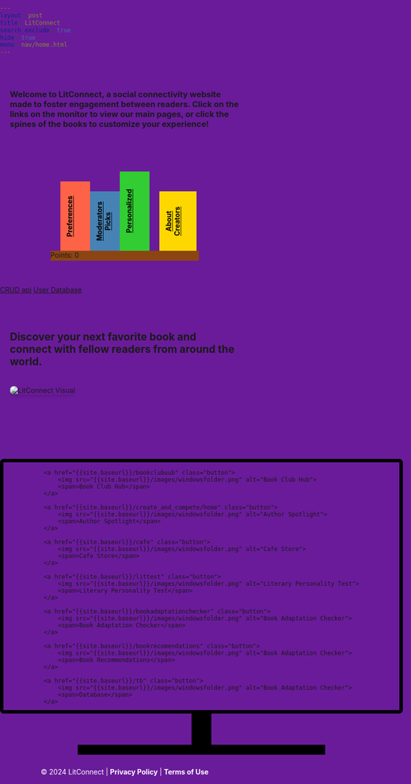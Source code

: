 ```yaml
---
layout: post
title: LitConnect
search_exclude: true
hide: true
menu: nav/home.html
---
```



<html lang="en">
<head>
  <meta charset="UTF-8">
  <meta name="viewport" content="width=device-width, initial-scale=1.0">
  <title>LitConnect</title>
  <style>
    /* Ensure the entire page has the purple background */
    html, body {
      height: 100%;              
      margin: 0;                 
      padding: 0;                
      background-color: #6a1b9a !important; /* Purple background for entire page */
    }

    body {
      font-family: 'Arial', sans-serif;
      color: #ffffff; 
      display: flex; 
      flex-direction: column; 
      justify-content: space-between; 
      height: 100%; 
    }

    .content {
      padding: 30px 20px;
      text-align: left;
    }

    .content img {
      margin: 20px auto;
      max-width: 800px;
      height: auto;     
      border-radius: 10px;
      box-shadow: 0px 4px 6px rgba(0, 0, 0, 0.1);
    }

    footer {
      text-align: center;
      background-color: #6a1b9a; 
      color: white;
      padding: 15px 10px;
      margin-top: 20px;
    }

    footer a {
      color: #fff;
      text-decoration: none;
      font-weight: bold;
    }

    /* Bookshelf styles */
    .bookshelf {
      width: 300px; 
      height: 20px;
      background-color: #8B4513; 
      margin: 50px auto; 
      margin-top: 200px;
      position: relative; /* Position relative for absolute positioning of books */
    }

    .book {
      position: absolute; 
      bottom: 20px; /* Position books above the shelf */
      color: black !important; /* Ensure text color is black */
      text-align: center;
      font-weight: bold;
      padding: 10px;
      font-size: 14px; 
      writing-mode: vertical-rl; /* Rotate text */
      transform: rotate(180deg); /* Rotate text back to normal */
    }

    /* Resized books */
    .book1 { background-color: #FF6347; height: 120px; width: 40px; left: 20px; } /* Preferences */
    .book2 { background-color: #4682B4; height: 100px; width: 60px; left: 80px; } /* Moderators Picks */
    .book3 { background-color: #32CD32; height: 140px; width: 40px; left: 140px; } /* Personalized Reading List */
    .book4 { background-color: #FFD700; height: 100px; width: 55px; left: 220px; } /* About Creators */

    
    .monitor {
    width: 800px;  
    height: 500px; 
    background-image: url('https://d7hftxdivxxvm.cloudfront.net/?quality=80&resize_to=width&src=https%3A%2F%2Fartsy-media-uploads.s3.amazonaws.com%2F2RNK1P0BYVrSCZEy_Sd1Ew%252F3417757448_4a6bdf36ce_o.jpg&width=910'); 
    background-size: cover; 
    background-position: center; 
    border: 7.5px solid black; 
    position: relative; 
    margin: 80px auto;  
    border-radius: 7.5px;
    display: flex;              
    flex-wrap: wrap;           
    justify-content: center; 
    }

    .stand {
      position: absolute;
      bottom: -75px; /* Adjusted to position below the monitor */
      left: 50%; 
      transform: translateX(-50%); /* Center the stand */
      width: 40px; 
      height: 75px; 
      background-color: black;
    }

    .base {
      position: absolute;
      bottom: -90px; 
      left: 50%; 
      transform: translateX(-50%); 
      width: 500px; 
      height: 20px; 
      background-color: black; 
    }

    /* Button Styles */
    .button {
        display: block;
        width: 60px;               
        margin: 15px;              
        text-align: center;     
        text-decoration: none;      
        font-weight: bold;   
        font-size: 10px;      
    }

    .button img {
        width: 100%;               /* Make image fill the button width */
        border-radius: 5px 5px 0 0; /* Round top corners of the image */
    } 

    .button span {
        display: block;            /* Ensure text is on a new line */
        padding: 5px 0;           /* Spacing for text */
        color: black;              /* Text color */
    }

  </style>
</head>
<body>
  <div class="content">
    <h3> Welcome to LitConnect, a social connectivity website made to foster engagement between readers. Click on the links on the monitor to view our main pages, or click the spines of the books to customize your experience! 
    </h3>
  </div>

  <div class="bookshelf">
    <a href="{{site.baseurl}}/preferences_2" class="book book1">Preferences</a>
    <a href="{{site.baseurl}}/voteforthegoat/home" class="book book2">Moderators Picks</a>
    <a href="{{site.baseurl}}/backend_a" class="book book3">Personalized</a>
    <a href="{{site.baseurl}}/backend_s" class="book book4">About Creators</a>
    <p id="pointCounter">Points: 0</p>
  </div>

  <a href="{{site.baseurl}}/crud">CRUD api</a>
  <a href="{{site.baseurl}}/usersDb">User Database</a>

  <div class="content">
    <h2 class="menu-item">Discover your next favorite book and connect with fellow readers from around the world.</h2>
    <img src="https://cdn.pixabay.com/photo/2024/04/19/12/13/ai-generated-8706226_640.png" alt="LitConnect Visual">
  </div>

<div class="monitor">
    <div class="stand"></div>
    <div class="base"></div>

    <a href="{{site.baseurl}}/bookclubuub" class="button">
        <img src="{{site.baseurl}}/images/windowsfolder.png" alt="Book Club Hub">
        <span>Book Club Hub</span>
    </a>
    
    <a href="{{site.baseurl}}/create_and_compete/home" class="button">
        <img src="{{site.baseurl}}/images/windowsfolder.png" alt="Author Spotlight">
        <span>Author Spotlight</span>
    </a>
    
    <a href="{{site.baseurl}}/cafe" class="button">
        <img src="{{site.baseurl}}/images/windowsfolder.png" alt="Cafe Store">
        <span>Cafe Store</span>
    </a>
    
    <a href="{{site.baseurl}}/littest" class="button">
        <img src="{{site.baseurl}}/images/windowsfolder.png" alt="Literary Personality Test">
        <span>Literary Personality Test</span>
    </a>
    
    <a href="{{site.baseurl}}/bookadaptationchecker" class="button">
        <img src="{{site.baseurl}}/images/windowsfolder.png" alt="Book Adaptation Checker">
        <span>Book Adaptation Checker</span>
    </a>

    <a href="{{site.baseurl}}/bookrecomendations" class="button">
        <img src="{{site.baseurl}}/images/windowsfolder.png" alt="Book Adaptation Checker">
        <span>Book Recommendations</span>
    </a>

    <a href="{{site.baseurl}}/tb" class="button">
        <img src="{{site.baseurl}}/images/windowsfolder.png" alt="Book Adaptation Checker">
        <span>Database</span>
    </a>
</div>


  <footer>
    <p>© 2024 LitConnect | <a href="#">Privacy Policy</a> | <a href="#">Terms of Use</a></p>
  </footer>

<script>

// Function to fetch points from the backend
function loadPoints() {
  fetch('http://localhost:8887/api/points')
    .then(response => {
      if (!response.ok) {
        throw new Error('Network response was not ok');
      }
      return response.json();
    })
    .then(data => {
      const points = document.getElementById('pointCounter');
      
      // Check if points element is found
      if (points) {
        // Check if 'points' exists in the data
        if (data && data.points !== undefined) {
          points.innerText = `Points: ${data.points}`;
        } else {
          console.error("Data does not contain 'points'");
        }
      } else {
        console.error("Element with id 'pointCounter' not found");
      }
    })
    .catch(error => {
      console.error('Error fetching points:', error);
    });
}


    // Function to fetch preferences from the backend
    function loadPreferences() {
      fetch('http://localhost:8887/api/preferences')
        .then(response => response.json())
        .then(data => {
          const menuElement = document.getElementById('menu');
          const textElement = document.getElementById('text');

          if (menuElement) {
            menuElement.innerText = `Menu: ${data.menu}`;
          }

          if (textElement) {
            textElement.innerText = `Text: ${data.text}`;
          }

          let pColors = document.querySelectorAll('p');
          pColors.forEach(p => {
            p.style.color = data.text;
          });

        // Change menu text color
        let menuItems = document.querySelectorAll('.menu-item');
        menuItems.forEach(item => {
          item.style.color = data.menu;
        });
      })
      .catch(error => {
        console.error('Error fetching preferences:', error);
      });
  }

  // Load preferences when the page is loaded
  window.onload = loadPreferences;
  // Load points when the page is loaded
  window.onload = loadPoints;
</script>
</body>
</html>
